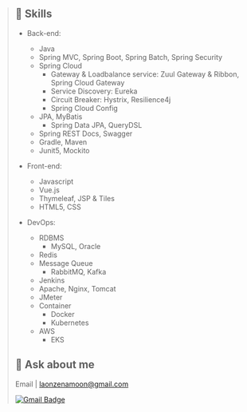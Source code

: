 > ## 🌱  Skills
> 
> * Back-end:
>   * Java
>   * Spring MVC, Spring Boot, Spring Batch, Spring Security
>   * Spring Cloud
>     * Gateway & Loadbalance service: Zuul Gateway & Ribbon, Spring Cloud Gateway
>     * Service Discovery: Eureka
>     * Circuit Breaker: Hystrix, Resilience4j 
>     * Spring Cloud Config
>   * JPA, MyBatis
>     * Spring Data JPA, QueryDSL
>   * Spring REST Docs, Swagger
>   * Gradle, Maven
>   * Junit5, Mockito
>   
> * Front-end:
>   * Javascript
>   * Vue.js
>   * Thymeleaf, JSP & Tiles
>   * HTML5, CSS
> 
> * DevOps: 
>   * RDBMS
>     * MySQL, Oracle
>   * Redis
>   * Message Queue
>     * RabbitMQ, Kafka
>   * Jenkins  
>   * Apache, Nginx, Tomcat
>   * JMeter
>   * Container
>     * Docker
>     * Kubernetes
>   * AWS
>     * EKS
> 
> ## 💬 Ask about me
> Email | laonzenamoon@gmail.com
> 
> [![Gmail Badge](https://img.shields.io/badge/Gmail-d14836?style=flat-square&logo=Gmail&logoColor=white&link=mailto:laonzenamoon@gmail.com)](mailto:laonzenamoon@gmail.com)

<!--
**LaOnZenaMoon/LaOnZenaMoon** is a ✨ _special_ ✨ repository because its `README.md` (this file) appears on your GitHub profile.

Here are some ideas to get you started:

- 🔭 I’m currently working on ...
- 🌱 I’m currently learning ...
- 👯 I’m looking to collaborate on ...
- 🤔 I’m looking for help with ...
- 
- 📫 How to reach me: ...
- 😄 Pronouns: ...
- ⚡ Fun fact: ...
-->
